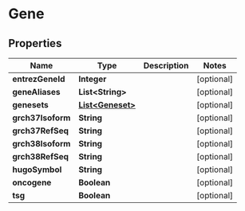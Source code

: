 

# Gene


## Properties

Name | Type | Description | Notes
------------ | ------------- | ------------- | -------------
**entrezGeneId** | **Integer** |  |  [optional]
**geneAliases** | **List&lt;String&gt;** |  |  [optional]
**genesets** | [**List&lt;Geneset&gt;**](Geneset.md) |  |  [optional]
**grch37Isoform** | **String** |  |  [optional]
**grch37RefSeq** | **String** |  |  [optional]
**grch38Isoform** | **String** |  |  [optional]
**grch38RefSeq** | **String** |  |  [optional]
**hugoSymbol** | **String** |  |  [optional]
**oncogene** | **Boolean** |  |  [optional]
**tsg** | **Boolean** |  |  [optional]



